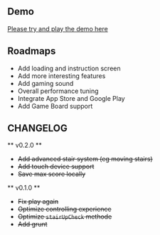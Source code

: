 ## Demo

[Please try and play the demo here](http://games.tantanguanguan.com/mBounce/)

## Roadmaps

* Add loading and instruction screen
* Add more interesting features
* Add gaming sound
* Overall performance tuning
* Integrate App Store and Google Play
* Add Game Board support

## CHANGELOG

** v0.2.0 **


* ~~Add advanced stair system (eg moving stairs)~~
* ~~Add touch device support~~
* ~~Save max score locally~~


** v0.1.0 **


* ~~Fix play again~~
* ~~Optimize controlling experience~~
* ~~Optimize `stairUpCheck` methode~~
* ~~Add grunt~~
